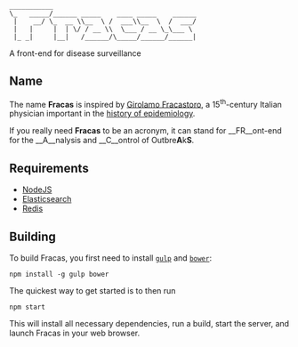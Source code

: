     ___________
    \_   _____/______ _____    ____ _____    ______
     |    __/ \_  __ \\__  \ /  ___\\__  \  /  ___/
     |   |     |  | \/ / __ \\  \___ / __ \_\___ \
     |_ _|     |__|   /______/\_____/______/______|

A front-end for disease surveillance  

## Name

The name __Fracas__ is inspired by
 [Girolamo Fracastoro](http://en.wikipedia.org/wiki/Girolamo_Fracastoro), a
 15<sup>th</sup>-century Italian physician important in the
 [history of epidemiology](http://en.wikipedia.org/wiki/Epidemiology#History).

If you really need __Fracas__ to be an acronym, it can stand for __FR__ont-end for
 the __A__nalysis and __C__ontrol of Outbre<strong>A</strong>k<strong>S</strong>.

## Requirements

 * [NodeJS](http://nodejs.org)
 * [Elasticsearch](http://elasticsearch.org)
 * [Redis](http://redis.io)

## Building

To build Fracas, you first need to install [`gulp`](http://gulpjs.com) and [`bower`](http://bower.io):

    npm install -g gulp bower

The quickest way to get started is to then run

    npm start

This will install all necessary dependencies, run a build, start the server, and launch Fracas in your web browser.
